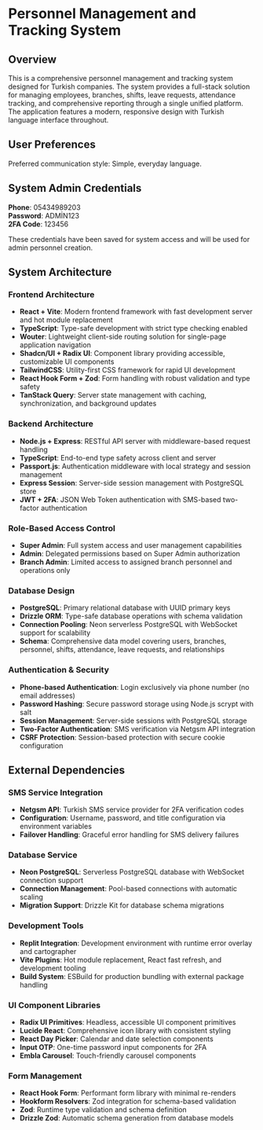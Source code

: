 # Personnel Management and Tracking System

## Overview

This is a comprehensive personnel management and tracking system designed for Turkish companies. The system provides a full-stack solution for managing employees, branches, shifts, leave requests, attendance tracking, and comprehensive reporting through a single unified platform. The application features a modern, responsive design with Turkish language interface throughout.

## User Preferences

Preferred communication style: Simple, everyday language.

## System Admin Credentials

**Phone**: 05434989203  
**Password**: ADMİN123  
**2FA Code**: 123456  

These credentials have been saved for system access and will be used for admin personnel creation.

## System Architecture

### Frontend Architecture
- **React + Vite**: Modern frontend framework with fast development server and hot module replacement
- **TypeScript**: Type-safe development with strict type checking enabled
- **Wouter**: Lightweight client-side routing solution for single-page application navigation
- **Shadcn/UI + Radix UI**: Component library providing accessible, customizable UI components
- **TailwindCSS**: Utility-first CSS framework for rapid UI development
- **React Hook Form + Zod**: Form handling with robust validation and type safety
- **TanStack Query**: Server state management with caching, synchronization, and background updates

### Backend Architecture
- **Node.js + Express**: RESTful API server with middleware-based request handling
- **TypeScript**: End-to-end type safety across client and server
- **Passport.js**: Authentication middleware with local strategy and session management
- **Express Session**: Server-side session management with PostgreSQL store
- **JWT + 2FA**: JSON Web Token authentication with SMS-based two-factor authentication

### Role-Based Access Control
- **Super Admin**: Full system access and user management capabilities
- **Admin**: Delegated permissions based on Super Admin authorization
- **Branch Admin**: Limited access to assigned branch personnel and operations only

### Database Design
- **PostgreSQL**: Primary relational database with UUID primary keys
- **Drizzle ORM**: Type-safe database operations with schema validation
- **Connection Pooling**: Neon serverless PostgreSQL with WebSocket support for scalability
- **Schema**: Comprehensive data model covering users, branches, personnel, shifts, attendance, leave requests, and relationships

### Authentication & Security
- **Phone-based Authentication**: Login exclusively via phone number (no email addresses)
- **Password Hashing**: Secure password storage using Node.js scrypt with salt
- **Session Management**: Server-side sessions with PostgreSQL storage
- **Two-Factor Authentication**: SMS verification via Netgsm API integration
- **CSRF Protection**: Session-based protection with secure cookie configuration

## External Dependencies

### SMS Service Integration
- **Netgsm API**: Turkish SMS service provider for 2FA verification codes
- **Configuration**: Username, password, and title configuration via environment variables
- **Failover Handling**: Graceful error handling for SMS delivery failures

### Database Service
- **Neon PostgreSQL**: Serverless PostgreSQL database with WebSocket connection support
- **Connection Management**: Pool-based connections with automatic scaling
- **Migration Support**: Drizzle Kit for database schema migrations

### Development Tools
- **Replit Integration**: Development environment with runtime error overlay and cartographer
- **Vite Plugins**: Hot module replacement, React fast refresh, and development tooling
- **Build System**: ESBuild for production bundling with external package handling

### UI Component Libraries
- **Radix UI Primitives**: Headless, accessible UI component primitives
- **Lucide React**: Comprehensive icon library with consistent styling
- **React Day Picker**: Calendar and date selection components
- **Input OTP**: One-time password input components for 2FA
- **Embla Carousel**: Touch-friendly carousel components

### Form Management
- **React Hook Form**: Performant form library with minimal re-renders
- **Hookform Resolvers**: Zod integration for schema-based validation
- **Zod**: Runtime type validation and schema definition
- **Drizzle Zod**: Automatic schema generation from database models
